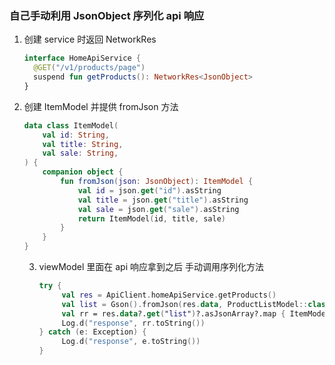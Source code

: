 ### 自己手动利用 JsonObject 序列化 api 响应

1. 创建 service 时返回 NetworkRes<JsonObject>
    ```kotlin
    interface HomeApiService {
      @GET("/v1/products/page")
      suspend fun getProducts(): NetworkRes<JsonObject>
    }
   ```
2. 创建 ItemModel 并提供 fromJson 方法
    ```kotlin
   data class ItemModel(
        val id: String,
        val title: String,
        val sale: String,
    ) {
        companion object {
            fun fromJson(json: JsonObject): ItemModel {
                val id = json.get("id").asString
                val title = json.get("title").asString
                val sale = json.get("sale").asString
                return ItemModel(id, title, sale)
            }
        }
    }
   ```
    3. viewModel 里面在 api 响应拿到之后 手动调用序列化方法
        ```kotlin
       try {
             val res = ApiClient.homeApiService.getProducts()
             val list = Gson().fromJson(res.data, ProductListModel::class.java)
             val rr = res.data?.get("list")?.asJsonArray?.map { ItemModel.fromJson(it.asJsonObject) }
             Log.d("response", rr.toString())
        } catch (e: Exception) {
             Log.d("response", e.toString())
        }
       ```


